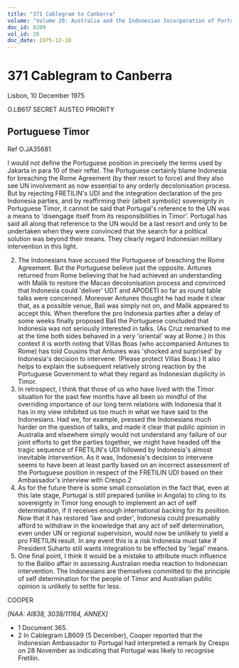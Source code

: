 ```yaml
---
title: "371 Cablegram to Canberra"
volume: "Volume 20: Australia and the Indonesian Incorporation of Portuguese Timor, 1974-1976"
doc_id: 8209
vol_id: 20
doc_date: 1975-12-10
---
```


# 371 Cablegram to Canberra

Lisbon, 10 December 1975

O.LB617 SECRET AUSTEO PRIORITY

## Portuguese Timor

Ref O.JA35681

I would not define the Portuguese position in precisely the terms used by Jakarta in para 10 of their reftel. The Portuguese certainly blame Indonesia for breaching the Rome Agreement (by their resort to force) and they also see UN involvement as now essential to any orderly decolonisation process. But by rejecting FRETILIN's UDI and the integration declaration of the pro Indonesia parties, and by reaffirming their (albeit symbolic) sovereignty in Portuguese Timor, it cannot be said that Portugal's reference to the UN was a means to 'disengage itself from its responsibilities in Timor'. Portugal has said all along that reference to the UN would be a last resort and only to be undertaken when they were convinced that the search for a political solution was beyond their means. They clearly regard Indonesian military intervention in this light.

  2. The Indonesians have accused the Portuguese of breaching the Rome Agreement. But the Portuguese believe just the opposite. Antunes returned from Rome believing that he had achieved an understanding with Malik to restore the Macao decolonisation process and convinced that Indonesia could 'deliver' UDT and APODETI so far as round table talks were concerned. Moreover Antunes thought he had made it clear that, as a possible venue, Bali was simply not on, and Malik appeared to accept this. When therefore the pro Indonesia parties after a delay of some weeks finally proposed Bali the Portuguese concluded that Indonesia was not seriously interested in talks. (As Cruz remarked to me at the time both sides behaved in a very 'oriental' way at Rome.) In this context it is worth noting that Villas Boas (who accompanied Antunes to Rome) has told Cousins that Antunes was 'shocked and surprised' by Indonesia's decision to intervene. (Please protect Villas Boas.) It also helps to explain the subsequent relatively strong reaction by the Portuguese Government to what they regard as Indonesian duplicity in Timor.
  3. In retrospect, I think that those of us who have lived with the Timor situation for the past few months have all been so mindful of the overriding importance of our long term relations with Indonesia that it has in my view inhibited us too much in what we have said to the Indonesians. Had we, for example, pressed the Indonesians much harder on the question of talks, and made it clear that public opinion in Australia and elsewhere simply would not understand any failure of our joint efforts to get the parties together, we might have headed off the tragic sequence of FRETILIN's UDI followed by Indonesia's almost inevitable intervention. As it was, Indonesia's decision to intervene seems to have been at least partly based on an incorrect assessment of the Portuguese position in respect of the FRETILIN UDI based on their Ambassador's interview with Crespo.2
  4. As for the future there is some small consolation in the fact that, even at this late stage, Portugal is still prepared (unlike in Angola) to cling to its sovereignty in Timor long enough to implement an act of self determination, if it receives enough international backing for its position. Now that it has restored 'law and order', Indonesia could presumably afford to withdraw in the knowledge that any act of self determination, even under UN or regional supervision, would now be unlikely to yield a pro FRETILIN result. In any event this is a risk Indonesia must take if President Suharto still wants integration to be effected by 'legal' means.
  5. One final point, I think it would be a mistake to attribute much influence to the Balibo affair in assessing Australian media reaction to Indonesian intervention. The Indonesians are themselves committed to the principle of self determination for the people of Timor and Australian public opinion is unlikely to settle for less.



COOPER

_[NAA: Al838, 3038/11164, ANNEX]_

  * 1 Document 365. 
  * 2 In Cablegram LB609 (5 December), Cooper reported that the Indonesian Ambassador to Portugal had interpreted a remark by Crespo on 28 November as indicating that Portugal was likely to recognise Fretilin.


